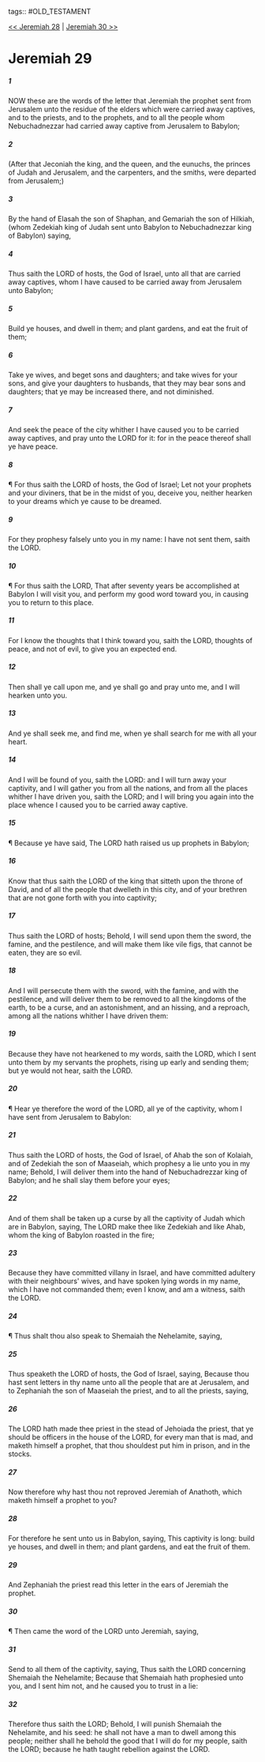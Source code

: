 tags:: #OLD_TESTAMENT

[<< Jeremiah 28](OLD_TESTAMENT/24_Jeremiah/Jeremiah_28.md) | [Jeremiah 30 >>](OLD_TESTAMENT/24_Jeremiah/Jeremiah_30.md)

# Jeremiah 29

##### 1

NOW these are the words of the letter that Jeremiah the prophet sent from Jerusalem unto the residue of the elders which were carried away captives, and to the priests, and to the prophets, and to all the people whom Nebuchadnezzar had carried away captive from Jerusalem to Babylon;

##### 2

(After that Jeconiah the king, and the queen, and the eunuchs, the princes of Judah and Jerusalem, and the carpenters, and the smiths, were departed from Jerusalem;)

##### 3

By the hand of Elasah the son of Shaphan, and Gemariah the son of Hilkiah, (whom Zedekiah king of Judah sent unto Babylon to Nebuchadnezzar king of Babylon) saying,

##### 4

Thus saith the LORD of hosts, the God of Israel, unto all that are carried away captives, whom I have caused to be carried away from Jerusalem unto Babylon;

##### 5

Build ye houses, and dwell in them; and plant gardens, and eat the fruit of them;

##### 6

Take ye wives, and beget sons and daughters; and take wives for your sons, and give your daughters to husbands, that they may bear sons and daughters; that ye may be increased there, and not diminished.

##### 7

And seek the peace of the city whither I have caused you to be carried away captives, and pray unto the LORD for it: for in the peace thereof shall ye have peace.

##### 8

¶ For thus saith the LORD of hosts, the God of Israel; Let not your prophets and your diviners, that be in the midst of you, deceive you, neither hearken to your dreams which ye cause to be dreamed.

##### 9

For they prophesy falsely unto you in my name: I have not sent them, saith the LORD.

##### 10

¶ For thus saith the LORD, That after seventy years be accomplished at Babylon I will visit you, and perform my good word toward you, in causing you to return to this place.

##### 11

For I know the thoughts that I think toward you, saith the LORD, thoughts of peace, and not of evil, to give you an expected end.

##### 12

Then shall ye call upon me, and ye shall go and pray unto me, and I will hearken unto you.

##### 13

And ye shall seek me, and find me, when ye shall search for me with all your heart.

##### 14

And I will be found of you, saith the LORD: and I will turn away your captivity, and I will gather you from all the nations, and from all the places whither I have driven you, saith the LORD; and I will bring you again into the place whence I caused you to be carried away captive.

##### 15

¶ Because ye have said, The LORD hath raised us up prophets in Babylon;

##### 16

Know that thus saith the LORD of the king that sitteth upon the throne of David, and of all the people that dwelleth in this city, and of your brethren that are not gone forth with you into captivity;

##### 17

Thus saith the LORD of hosts; Behold, I will send upon them the sword, the famine, and the pestilence, and will make them like vile figs, that cannot be eaten, they are so evil.

##### 18

And I will persecute them with the sword, with the famine, and with the pestilence, and will deliver them to be removed to all the kingdoms of the earth, to be a curse, and an astonishment, and an hissing, and a reproach, among all the nations whither I have driven them:

##### 19

Because they have not hearkened to my words, saith the LORD, which I sent unto them by my servants the prophets, rising up early and sending them; but ye would not hear, saith the LORD.

##### 20

¶ Hear ye therefore the word of the LORD, all ye of the captivity, whom I have sent from Jerusalem to Babylon:

##### 21

Thus saith the LORD of hosts, the God of Israel, of Ahab the son of Kolaiah, and of Zedekiah the son of Maaseiah, which prophesy a lie unto you in my name; Behold, I will deliver them into the hand of Nebuchadrezzar king of Babylon; and he shall slay them before your eyes;

##### 22

And of them shall be taken up a curse by all the captivity of Judah which are in Babylon, saying, The LORD make thee like Zedekiah and like Ahab, whom the king of Babylon roasted in the fire;

##### 23

Because they have committed villany in Israel, and have committed adultery with their neighbours' wives, and have spoken lying words in my name, which I have not commanded them; even I know, and am a witness, saith the LORD.

##### 24

¶ Thus shalt thou also speak to Shemaiah the Nehelamite, saying,

##### 25

Thus speaketh the LORD of hosts, the God of Israel, saying, Because thou hast sent letters in thy name unto all the people that are at Jerusalem, and to Zephaniah the son of Maaseiah the priest, and to all the priests, saying,

##### 26

The LORD hath made thee priest in the stead of Jehoiada the priest, that ye should be officers in the house of the LORD, for every man that is mad, and maketh himself a prophet, that thou shouldest put him in prison, and in the stocks.

##### 27

Now therefore why hast thou not reproved Jeremiah of Anathoth, which maketh himself a prophet to you?

##### 28

For therefore he sent unto us in Babylon, saying, This captivity is long: build ye houses, and dwell in them; and plant gardens, and eat the fruit of them.

##### 29

And Zephaniah the priest read this letter in the ears of Jeremiah the prophet.

##### 30

¶ Then came the word of the LORD unto Jeremiah, saying,

##### 31

Send to all them of the captivity, saying, Thus saith the LORD concerning Shemaiah the Nehelamite; Because that Shemaiah hath prophesied unto you, and I sent him not, and he caused you to trust in a lie:

##### 32

Therefore thus saith the LORD; Behold, I will punish Shemaiah the Nehelamite, and his seed: he shall not have a man to dwell among this people; neither shall he behold the good that I will do for my people, saith the LORD; because he hath taught rebellion against the LORD.
